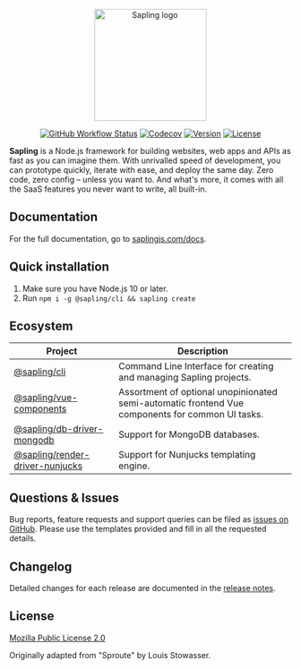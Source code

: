 <p align="center"><a href="https://saplingjs.com" target="_blank" rel="noopener noreferrer"><img width="200" src="https://saplingjs.com/images/logo.svg" alt="Sapling logo"></a></p>

<p align="center">
  <a href="https://github.com/saplingjs/sapling/actions"><img src="https://img.shields.io/github/workflow/status/saplingjs/sapling/CI" alt="GitHub Workflow Status"></a>
  <a href="https://app.codecov.io/gh/saplingjs/sapling"><img src="https://img.shields.io/codecov/c/gh/saplingjs/sapling?token=HAB7MZEQUC" alt="Codecov"></a>
  <a href="https://www.npmjs.com/package/@sapling/sapling"><img src="https://img.shields.io/npm/v/@sapling/sapling.svg?sanitize=true" alt="Version"></a>
  <a href="https://github.com/saplingjs/sapling/blob/master/LICENSE"><img src="https://img.shields.io/npm/l/@sapling/sapling.svg?sanitize=true" alt="License"></a>
</p>

**Sapling** is a Node.js framework for building websites, web apps and APIs as fast as you can imagine them.  With unrivalled speed of development, you can prototype quickly, iterate with ease, and deploy the same day.  Zero code, zero config – unless you want to.  And what's more, it comes with all the SaaS features you never want to write, all built-in.

## Documentation

For the full documentation, go to [saplingjs.com/docs](https://saplingjs.com/docs/).

## Quick installation

1. Make sure you have Node.js 10 or later.
2. Run `npm i -g @sapling/cli && sapling create`

## Ecosystem

Project                                                                                 | Description
----------------------------------------------------------------------------------------|---------------------------------------------------------------------------------------------------
[@sapling/cli](https://github.com/saplingjs/cli)                                        | Command Line Interface for creating and managing Sapling projects.
[@sapling/vue-components](https://github.com/saplingjs/vue-components)                  | Assortment of optional unopinionated semi-automatic frontend Vue components for common UI tasks.
[@sapling/db-driver-mongodb](https://github.com/saplingjs/db-driver-mongodb)            | Support for MongoDB databases.
[@sapling/render-driver-nunjucks](https://github.com/saplingjs/render-driver-nunjucks)  | Support for Nunjucks templating engine.

## Questions & Issues

Bug reports, feature requests and support queries can be filed as [issues on GitHub](https://github.com/saplingjs/sapling/issues).  Please use the templates provided and fill in all the requested details.

## Changelog

Detailed changes for each release are documented in the [release notes](https://github.com/saplingjs/sapling/releases).

## License

[Mozilla Public License 2.0](https://opensource.org/licenses/MPL-2.0)

Originally adapted from "Sproute" by Louis Stowasser.

